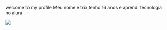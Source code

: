welcome to my profile
Meu nome é trix,tenho 16 anos e aprendi tecnologia no alura

![](https://media1.tenor.com/m/rikqsLk9Op0AAAAC/seriously-anxiety.gif)
